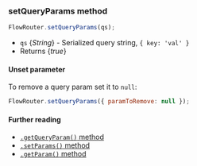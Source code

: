 ### setQueryParams method

```js
FlowRouter.setQueryParams(qs);
```
 - `qs` {*String*} - Serialized query string, `{ key: 'val' }`
 - Returns {*true*}


#### Unset parameter
To remove a query param set it to `null`:
```js
FlowRouter.setQueryParams({ paramToRemove: null });
```

#### Further reading
 - [`.getQueryParam()` method](https://github.com/VeliovGroup/flow-router/blob/master/docs/api/getQueryParam.md)
 - [`.setParams()` method](https://github.com/VeliovGroup/flow-router/blob/master/docs/api/setParams.md)
 - [`.getParam()` method](https://github.com/VeliovGroup/flow-router/blob/master/docs/api/getParam.md)
